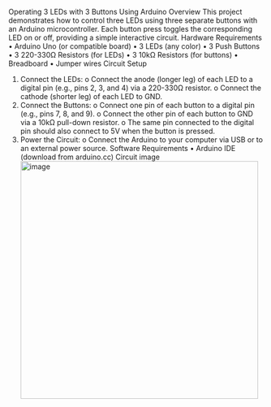Operating 3 LEDs with 3 Buttons Using Arduino
Overview
This project demonstrates how to control three LEDs using three separate buttons with an Arduino microcontroller. Each button press toggles the corresponding LED on or off, providing a simple interactive circuit.
Hardware Requirements
•	Arduino Uno (or compatible board)
•	3 LEDs (any color)
•	3 Push Buttons
•	3 220-330Ω Resistors (for LEDs)
•	3 10kΩ Resistors (for buttons)
•	Breadboard
•	Jumper wires
Circuit Setup
1.	Connect the LEDs:
o	Connect the anode (longer leg) of each LED to a digital pin (e.g., pins 2, 3, and 4) via a 220-330Ω resistor.
o	Connect the cathode (shorter leg) of each LED to GND.
2.	Connect the Buttons:
o	Connect one pin of each button to a digital pin (e.g., pins 7, 8, and 9).
o	Connect the other pin of each button to GND via a 10kΩ pull-down resistor.
o	The same pin connected to the digital pin should also connect to 5V when the button is pressed.
3.	Power the Circuit:
o	Connect the Arduino to your computer via USB or to an external power source.
Software Requirements
•	Arduino IDE (download from arduino.cc)
Circuit image <img width="468" alt="image" src="https://github.com/user-attachments/assets/14b47cf2-ef95-4a5d-b43f-5dece0d27563" />
